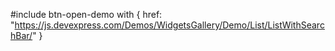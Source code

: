 
#include btn-open-demo with {
    href: "https://js.devexpress.com/Demos/WidgetsGallery/Demo/List/ListWithSearchBar/"
}

<!-- %fullDescription% -->

<!-- import * from 'api-reference\10 UI Components\SearchBoxMixin\1 Configuration\searchMode.md' -->